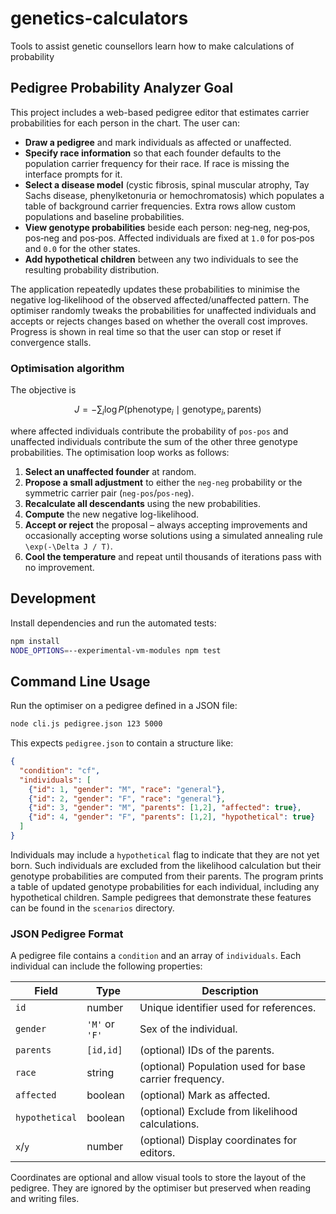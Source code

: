 # genetics-calculators
Tools to assist genetic counsellors learn how to make calculations of probability

## Pedigree Probability Analyzer Goal

This project includes a web-based pedigree editor that estimates carrier
probabilities for each person in the chart. The user can:

* **Draw a pedigree** and mark individuals as affected or unaffected.
* **Specify race information** so that each founder defaults to the population
  carrier frequency for their race. If race is missing the interface prompts for
  it.
* **Select a disease model** (cystic fibrosis, spinal muscular atrophy, Tay
  Sachs disease, phenylketonuria or hemochromatosis) which populates a table of
  background carrier frequencies. Extra rows allow custom populations and
  baseline probabilities.
* **View genotype probabilities** beside each person: neg&#8209;neg,
  neg&#8209;pos, pos&#8209;neg and pos&#8209;pos. Affected individuals are fixed at
  `1.0` for pos&#8209;pos and `0.0` for the other states.
* **Add hypothetical children** between any two individuals to see the resulting
  probability distribution.

The application repeatedly updates these probabilities to minimise the negative
log‑likelihood of the observed affected/unaffected pattern. The optimiser
randomly tweaks the probabilities for unaffected individuals and accepts or
rejects changes based on whether the overall cost improves. Progress is shown in
real time so that the user can stop or reset if convergence stalls.

### Optimisation algorithm

The objective is

```math
J = -\sum_{i} \log P(\text{phenotype}_i\mid \text{genotype}_i, \text{parents})
```

where affected individuals contribute the probability of `pos-pos` and
unaffected individuals contribute the sum of the other three genotype
probabilities. The optimisation loop works as follows:

1. **Select an unaffected founder** at random.
2. **Propose a small adjustment** to either the `neg-neg` probability or the
   symmetric carrier pair (`neg-pos`/`pos-neg`).
3. **Recalculate all descendants** using the new probabilities.
4. **Compute** the new negative log-likelihood.
5. **Accept or reject** the proposal – always accepting improvements and
   occasionally accepting worse solutions using a simulated annealing rule
   `\exp(-\Delta J / T)`.
6. **Cool the temperature** and repeat until thousands of iterations pass with
   no improvement.

## Development

Install dependencies and run the automated tests:

```bash
npm install
NODE_OPTIONS=--experimental-vm-modules npm test
```

## Command Line Usage

Run the optimiser on a pedigree defined in a JSON file:

```bash
node cli.js pedigree.json 123 5000
```

This expects `pedigree.json` to contain a structure like:

```json
{
  "condition": "cf",
  "individuals": [
    {"id": 1, "gender": "M", "race": "general"},
    {"id": 2, "gender": "F", "race": "general"},
    {"id": 3, "gender": "M", "parents": [1,2], "affected": true},
    {"id": 4, "gender": "F", "parents": [1,2], "hypothetical": true}
  ]
}
```

Individuals may include a `hypothetical` flag to indicate that they are
not yet born. Such individuals are excluded from the likelihood
calculation but their genotype probabilities are computed from their
parents. The program prints a table of updated genotype probabilities
for each individual, including any hypothetical children.
Sample pedigrees that demonstrate these features can be found in the `scenarios` directory.

### JSON Pedigree Format

A pedigree file contains a `condition` and an array of `individuals`.  Each
individual can include the following properties:

| Field | Type | Description |
|-------|------|-------------|
| `id` | number | Unique identifier used for references. |
| `gender` | `'M'` or `'F'` | Sex of the individual. |
| `parents` | `[id,id]` | (optional) IDs of the parents. |
| `race` | string | (optional) Population used for base carrier frequency. |
| `affected` | boolean | (optional) Mark as affected. |
| `hypothetical` | boolean | (optional) Exclude from likelihood calculations. |
| `x`/`y` | number | (optional) Display coordinates for editors. |

Coordinates are optional and allow visual tools to store the layout of the
pedigree.  They are ignored by the optimiser but preserved when reading and
writing files.
